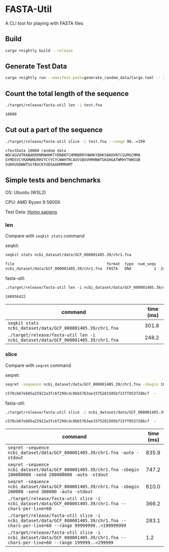 # FASTA-Util

A CLI tool for playing with FASTA files

## Build

```sh
cargo +nightly build --release
```

## Generate Test Data

```sh
cargo +nightly run --manifest-path=generate_random_data/Cargo.toml -- 10000 > test.fna
```

## Count the total length of the sequence

```sh
./target/release/fasta-util len -i test.fna
```

```txt
10000
```

## Cut out a part of the sequence

```sh
./target/release/fasta-util slice -i test.fna --range 99..=199
```

```txt
>TestData 10000 random data
WDCAGVUTRABAKRRNRNHHKTYDNBNTCHMRBRRYHWHKYBHKSBAHVNTCGUMGCMMA
GYMDSVCYRAMWNURRVTCYYCYCWWHTRCAUVSBUVHMHNWTGKGHGATWMHYTWNSUB
SUDKUGDWWTSSYBUCKYUDSAADMMRHMT
```

## Simple tests and benchmarks

OS: Ubuntu (WSL2)

CPU: AMD Ryzen 9 5900X

Test Data: [Homo sapiens](https://www.ncbi.nlm.nih.gov/data-hub/taxonomy/9606/)

### len

Compare with `seqkit stats` command

seqkit:

```sh
seqkit stats ncbi_dataset/data/GCF_000001405.39/chr1.fna
```

```txt
file                                         format  type  num_seqs      sum_len      min_len      avg_len      max_len
ncbi_dataset/data/GCF_000001405.39/chr1.fna  FASTA   DNA          1  248,956,422  248,956,422  248,956,422  248,956,422
```

fasta-util:

```txt
./target/release/fasta-util len -i ncbi_dataset/data/GCF_000001405.39/chr1.fna
```

```txt
248956422
```

| command                                                                          | time (ms) |
| -------------------------------------------------------------------------------- | --------- |
| `seqkit stats ncbi_dataset/data/GCF_000001405.39/chr1.fna`                       | 301.8     |
| `./target/release/fasta-util len -i ncbi_dataset/data/GCF_000001405.39/chr1.fna` | 248.2     |

### slice

Compare with `seqret` command

seqret:

```sh
seqret -sequence ncbi_dataset/data/GCF_000001405.39/chr1.fna -sbegin 100000000 -send 200000000 -auto -stdout | sha256sum
```

```txt
c570cb67eb05a25922a3fc6f299cdc8bb5763ae3375281505bf15ff0537286cf  -
```

fasta-util:

```sh
./target/release/fasta-util slice -i ncbi_dataset/data/GCF_000001405.39/chr1.fna --chars-per-line=60 --range 99999999..=199999999 | sha256sum
```

```txt
c570cb67eb05a25922a3fc6f299cdc8bb5763ae3375281505bf15ff0537286cf  -
```

| command                                                                                                                             | time (ms) |
| ----------------------------------------------------------------------------------------------------------------------------------- | --------- |
| `seqret -sequence ncbi_dataset/data/GCF_000001405.39/chr1.fna -auto -stdout`                                                        | 835.9     |
| `seqret -sequence ncbi_dataset/data/GCF_000001405.39/chr1.fna -sbegin 100000000 -send 200000000 -auto -stdout`                      | 747.2     |
| `seqret -sequence ncbi_dataset/data/GCF_000001405.39/chr1.fna -sbegin 200000 -send 300000 -auto -stdout`                            | 610.0     |
| `./target/release/fasta-util slice -i ncbi_dataset/data/GCF_000001405.39/chr1.fna --chars-per-line=60`                              | 366.2     |
| `./target/release/fasta-util slice -i ncbi_dataset/data/GCF_000001405.39/chr1.fna --chars-per-line=60 --range 99999999..=199999999` | 283.1     |
| `./target/release/fasta-util slice -i ncbi_dataset/data/GCF_000001405.39/chr1.fna --chars-per-line=60 --range 199999..=299999`      | 1.2       |
